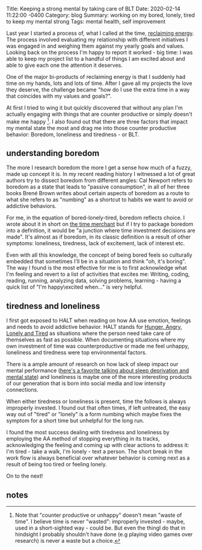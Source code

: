 Title: Keeping a strong mental by taking care of BLT
Date:   2020-02-14 11:22:00 -0400
Category: blog
Summary: working on my bored, lonely, tired to keep my mental strong
Tags: mental health, self improvement

Last year I started a process of, what I called at the time, [reclaiming energy]({filename}2019-01-16-reclaiming-energy.md). <br>The process involved evaluating my relationship with different initiatives I was engaged in and weighing them against my yearly goals and values. Looking back on the process I'm happy to report it worked - big time: I was able to keep my project list to a handful of things I am excited about and able to give each one the attention it deserves. 

One of the major bi-products of reclaiming energy is that I suddenly had time on my hands, lots and lots of time. After I gave all my projects the love they deserve, the challenge became "how do I use the extra time in a way that coincides with my values and goals?". 

At first I tried to wing it but quickly discovered that without any plan I'm actually engaging with things that are counter productive or simply doesn't make me happy [^1]. I also found out that there are three factors that impact my mental state the most and drag me into those counter productive behavior: Boredom, loneliness and tiredness - or BLT. 

## understanding boredom 

The more I research boredom the more I get a sense how much of a fuzzy, made up concept it is. In my recent reading history I witnessed a lot of great authors try to dissect boredom from different angles: Cal Newport refers to boredom as a state that leads to "passive consumption", in all of her three books Brené Brown writes about certain aspects of boredom as a route to what she refers to as "numbing" as a shortcut to habits we want to avoid or addictive behaviors.

For me, in the equation of bored-lonely-tired, boredom reflects choice. I wrote about it in short on [the time merchant]({filename}2019-04-04-time-merchant.md) but if I try to package boredom into a definition, it would be "a junction where time investment decisions are made". It's almost as if boredom, in its classic definition is a result of other symptoms: loneliness, tiredness, lack of excitement, lack of interest etc. 

Even with all this knowledge, the concept of being bored feels so culturally embedded that sometimes I'll be in a situation and think "oh, it's boring". The way I found is the most effective for me is to first acknowledge what I'm feeling and revert to a list of activities that excites me: Writing, coding, reading, running, analyzing data, solving problems, learning - having a quick list of "I'm happy\excited when..." is very helpful. 

## tiredness and loneliness 

I first got exposed to HALT when reading on how AA use emotion, feelings and needs to avoid addictive behavior. HALT  stands for [Hunger, Angry, Lonely and Tired](https://bradfordhealth.com/halt-hunger-anger-loneliness-tiredness/) as situations where the person need take care of themselves as fast as possible. When documenting situations where my own investment of time was counterproductive or made me feel unhappy, loneliness and tiredness were top environmental factors. 

There is a ample amount of research on how lack of sleep impact our mental performance ([here's a favorite talking about sleep deprivation and mental state](https://newsroom.ucla.edu/releases/spacing-out-after-staying-up-late)) and loneliness is maybe one of the more interesting products of our generation that is born into social media and low intensity connections. 

When either tiredness or loneliness is present, time the follows is always improperly invested. I found out that often times, if left untreated, the easy way out of "tired" or "lonely" is a form numbing which maybe fixes the symptom for a short time but unhelpful for the long run. 

I found the most success dealing with tiredness and loneliness by employing the AA method of stopping everything in its tracks, acknowledging the feeling and coming up with clear actions to address it: I'm tired - take a walk, I'm lonely - text a person. The short break in the work flow is always beneficial over whatever behavior is coming next as a result of being too tired or feeling lonely. 

On to the next!



## notes

[^1]: Note that "counter productive or unhappy" doesn't mean "waste of time". I believe time is never "wasted": improperly invested - maybe, used in a short-sighted way - could be. But even the  thingI do that in hindsight I probably shouldn't have done (e.g playing video games over research) is never a waste but a choice. 

